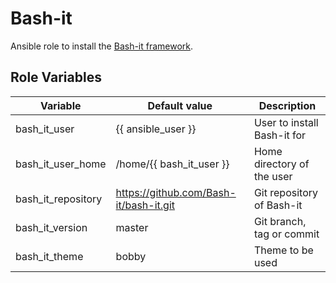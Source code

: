 # Bash-it

Ansible role to install the [Bash-it framework](https://github.com/Bash-it/bash-it).

## Role Variables

| Variable           | Default value                            | Description                 |
| ------------------ | ---------------------------------------- | --------------------------- |
| bash_it_user       | {{ ansible_user }}                       | User to install Bash-it for |
| bash_it_user_home  | /home/{{ bash_it_user }}                 | Home directory of the user  |
| bash_it_repository | <https://github.com/Bash-it/bash-it.git> | Git repository of Bash-it   |
| bash_it_version    | master                                   | Git branch, tag or commit   |
| bash_it_theme      | bobby                                    | Theme to be used            |
